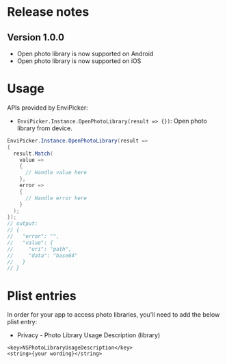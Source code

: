 # Release notes

## Version 1.0.0
  - Open photo library is now supported on Android
  - Open photo library is now supported on iOS

# Usage

APIs provided by EnviPicker:

- `EnviPicker.Instance.OpenPhotoLibrary(result => {})`: Open photo library from device.

```C#
EnviPicker.Instance.OpenPhotoLibrary(result =>
{
  result.Match(
    value =>
    {
      // Handle value here
    },
    error =>
    {
      // Handle error here
    }
  );
});
// output:
// {
//   "error": "",
//   "value": {
//     "uri": "path",
//     "data": "base64"
//   }
// }
```
# Plist entries
In order for your app to access photo libraries, you'll need to add the below plist entry:

- Privacy - Photo Library Usage Description (library)
```Text
<key>NSPhotoLibraryUsageDescription</key>
<string>{your wording}</string>
```
